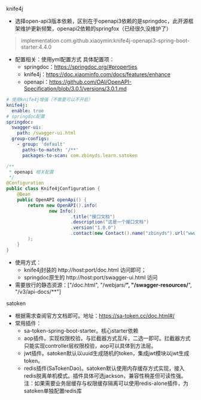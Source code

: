 knife4j
- 选择open-api3版本依赖，区别在于openapi3依赖的是springdoc，此开源框架维护更新频繁，openapi2依赖的springfox（已经很久没维护了）
> implementation com.github.xiaoymin:knife4j-openapi3-spring-boot-starter:4.4.0

- 配置相关：使用yml配置方式
具体配置项：
  - springdoc：https://springdoc.org/#properties
  - knife4j：https://doc.xiaominfo.com/docs/features/enhance
  - openapi：https://github.com/OAI/OpenAPI-Specification/blob/3.0.1/versions/3.0.1.md
```yaml
# 使用knife4j增强（不需要可以不开启）
knife4j:
  enable: true
# springdoc配置
springdoc:
  swagger-ui:
    path: /swagger-ui.html
  group-configs:
    - group: 'default'
      paths-to-match: '/**'
      packages-to-scan: com.zbinyds.learn.satoken
```
```java
/**
 * openapi 相关配置
 */
@Configuration
public class Knife4jConfiguration {
    @Bean
    public OpenAPI openApi() {
        return new OpenAPI().info(
                new Info()
                        .title("接口文档")
                        .description("这是一个接口文档")
                        .version("1.0.0")
                        .contact(new Contact().name("zbinyds").url("www.xxx.com").email("zbinyds@126.com"))
        );
    }
}
```
- 使用方式：
  - knife4j封装的 http://host:port/doc.html 访问即可；
  - springdoc原生的 http://host:port/swagger-ui.html 访问
- 需要放行的静态资源：["/doc.html", "/webjars/**", "/swagger-resources/**", "/v3/api-docs/**"]

satoken
- 根据需求查阅官方文档即可。地址：https://sa-token.cc/doc.html#/
- 常用插件：
  - sa-token-spring-boot-starter。核心starter依赖
  - aop插件。实现权限校验，与拦截器方式互斥，二选一即可。拦截器方式只能实现controller层权限校验，aop可以具体到方法层。
  - jwt插件。satoken默认以uuid生成随机的token，集成jwt模块以jwt生成token。
  - redis插件(SaTokenDao)。satoken默认使用内存缓存方式实现，接入redis脱离单机模式。插件具体可选jackson，兼容性稍差但可读性强。注：如果需要业务层缓存与权限缓存隔离可以使用redis-alone插件，为satoken单独配置redis库